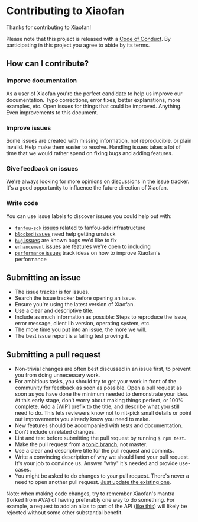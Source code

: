 # Contributing to Xiaofan

Thanks for contributing to Xiaofan!

Please note that this project is released with a [Code of Conduct](CODE_OF_CONDUCT.md). By participating in this project you agree to abide by its terms.

## How can I contribute?

### Imporve documentation

As a user of Xiaofan you're the perfect candidate to help us improve our documentation. Typo corrections, error fixes, better explanations, more examples, etc. Open issues for things that could be improved. Anything. Even improvements to this document.

### Improve issues

Some issues are created with missing information, not reproducible, or plain invalid. Help make them easier to resolve. Handling issues takes a lot of time that we would rather spend on fixing bugs and adding features.

### Give feedback on issues

We're always looking for more opinions on discussions in the issue tracker. It's a good opportunity to influence the future direction of Xiaofan.

### Write code

You can use issue labels to discover issues you could help out with:

- [`fanfou-sdk` issues](https://github.com/fanfoujs/xiaofan/labels/fanfou-sdk) related to fanfou-sdk infrastructure
- [`blocked` issues](https://github.com/fanfoujs/xiaofan/labels/blocked) need help getting unstuck
- [`bug` issues](https://github.com/fanfoujs/xiaofan/labels/bug) are known bugs we'd like to fix
- [`enhancement` issues](https://github.com/fanfoujs/xiaofan/labels/enhancement) are features we're open to including
- [`performance` issues](https://github.com/fanfoujs/xiaofan/labels/performance) track ideas on how to improve Xiaofan's performance

## Submitting an issue

- The issue tracker is for issues.
- Search the issue tracker before opening an issue.
- Ensure you're using the latest version of Xiaofan.
- Use a clear and descriptive title.
- Include as much information as possible: Steps to reproduce the issue, error message, client lib version, operating system, etc.
- The more time you put into an issue, the more we will.
- The best issue report is a failing test proving it.

## Submitting a pull request

- Non-trivial changes are often best discussed in an issue first, to prevent you from doing unnecessary work.
- For ambitious tasks, you should try to get your work in front of the community for feedback as soon as possible. Open a pull request as soon as you have done the minimum needed to demonstrate your idea. At this early stage, don't worry about making things perfect, or 100% complete. Add a [WIP] prefix to the title, and describe what you still need to do. This lets reviewers know not to nit-pick small details or point out improvements you already know you need to make.
- New features should be accompanied with tests and documentation.
- Don't include unrelated changes.
- Lint and test before submitting the pull request by running `$ npm test`.
- Make the pull request from a [topic branch](https://github.com/dchelimsky/rspec/wiki/Topic-Branches), not master.
- Use a clear and descriptive title for the pull request and commits.
- Write a convincing description of why we should land your pull request. It's your job to convince us. Answer "why" it's needed and provide use-cases.
- You might be asked to do changes to your pull request. There's never a need to open another pull request. [Just update the existing one](https://github.com/RichardLitt/docs/blob/master/amending-a-commit-guide.md).

Note: when making code changes, try to remember Xiaofan's mantra (forked from AVA) of having preferably one way to do something. For example, a request to add an alias to part of the API ([like this](https://github.com/avajs/ava/pull/663)) will likely be rejected without some other substantial benefit.
